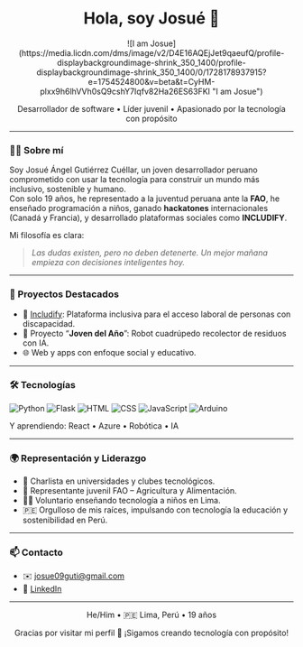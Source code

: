 <h1 align="center">Hola, soy Josué 👋</h1>

<p align="center"> ![I am Josue](https://media.licdn.com/dms/image/v2/D4E16AQEjJet9qaeufQ/profile-displaybackgroundimage-shrink_350_1400/profile-displaybackgroundimage-shrink_350_1400/0/1728178937915?e=1754524800&v=beta&t=CyHM-plxx9h6lhVVh0sQ9cshY7Iqfv82Ha26ES63FKI "I am Josue")
</p>

<p align="center">
  Desarrollador de software • Líder juvenil • Apasionado por la tecnología con propósito
</p>

---

### 🙋‍♂️ Sobre mí

Soy Josué Ángel Gutiérrez Cuéllar, un joven desarrollador peruano comprometido con usar la tecnología para construir un mundo más inclusivo, sostenible y humano.  
Con solo 19 años, he representado a la juventud peruana ante la **FAO**, he enseñado programación a niños, ganado **hackatones** internacionales (Canadá y Francia), y desarrollado plataformas sociales como **INCLUDIFY**.

Mi filosofía es clara:  
> *Las dudas existen, pero no deben detenerte. Un mejor mañana empieza con decisiones inteligentes hoy.*

---

### 🚀 Proyectos Destacados

- 💼 [Includify](https://github.com/tuusuario/Includify): Plataforma inclusiva para el acceso laboral de personas con discapacidad.  
- 🤖 Proyecto “**Joven del Año**”: Robot cuadrúpedo recolector de residuos con IA.
- 🌐 Web y apps con enfoque social y educativo.

---

### 🛠️ Tecnologías

![Python](https://img.shields.io/badge/-Python-3776AB?style=flat&logo=python&logoColor=white)
![Flask](https://img.shields.io/badge/-Flask-000000?style=flat&logo=flask)
![HTML](https://img.shields.io/badge/-HTML5-E34F26?style=flat&logo=html5&logoColor=white)
![CSS](https://img.shields.io/badge/-CSS3-1572B6?style=flat&logo=css3)
![JavaScript](https://img.shields.io/badge/-JavaScript-F7DF1E?style=flat&logo=javascript&logoColor=black)
![Arduino](https://img.shields.io/badge/-Arduino-00979D?style=flat&logo=arduino&logoColor=white)

Y aprendiendo: React • Azure • Robótica • IA

---

### 🌍 Representación y Liderazgo

- 🎤 Charlista en universidades y clubes tecnológicos.
- 🌱 Representante juvenil FAO – Agricultura y Alimentación.
- 👨‍🏫 Voluntario enseñando tecnología a niños en Lima.
- 🇵🇪 Orgulloso de mis raíces, impulsando con tecnología la educación y sostenibilidad en Perú.

---

### 📫 Contacto

- ✉️ [josue09guti@gmail.com](mailto:josue09guti@gmail.com)
- 💼 [LinkedIn](https://www.linkedin.com/in/tuusuario)


---

<p align="center">
  He/Him • 🇵🇪 Lima, Perú • 19 años
</p>

<p align="center">
  Gracias por visitar mi perfil 🙌 ¡Sigamos creando tecnología con propósito!
</p>
